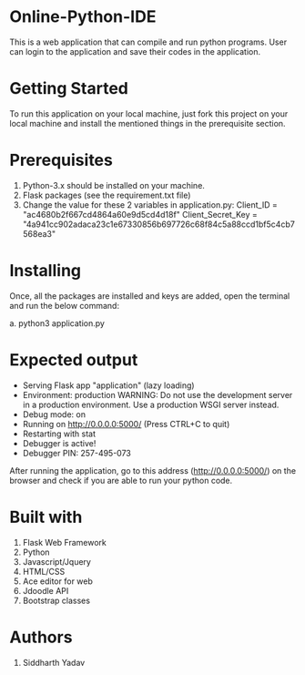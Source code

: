# Online-Python-IDE
This is a web application that can compile and run python programs. User can login to the application and save their codes in the application.

# Getting Started
To run this application on your local machine, just fork this project on your local machine and install the mentioned things in the prerequisite section.

# Prerequisites
1. Python-3.x should be installed on your machine.
2. Flask packages (see the requirement.txt file)
3. Change the value for these 2 variables in application.py:
   Client_ID = "ac4680b2f667cd4864a60e9d5cd4d18f"
   Client_Secret_Key = "4a941cc902adaca23c1e67330856b697726c68f84c5a88ccd1bf5c4cb7568ea3"

# Installing
Once, all the packages are installed and keys are added, open the terminal and run the below command:

a. python3 application.py
   
  # Expected output
 * Serving Flask app "application" (lazy loading)
 * Environment: production
   WARNING: Do not use the development server in a production environment.
   Use a production WSGI server instead.
 * Debug mode: on
 * Running on http://0.0.0.0:5000/ (Press CTRL+C to quit)
 * Restarting with stat
 * Debugger is active!
 * Debugger PIN: 257-495-073
 
After running the application, go to this address (http://0.0.0.0:5000/) on the browser and check if you are able to run your python code.

# Built with
1. Flask Web Framework
2. Python
3. Javascript/Jquery
4. HTML/CSS
5. Ace editor for web
6. Jdoodle API
7. Bootstrap classes

# Authors
1. Siddharth Yadav


  


